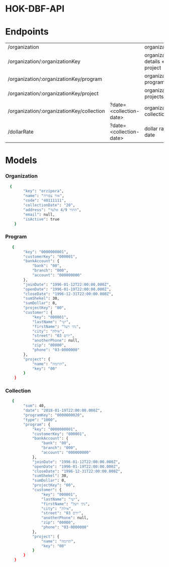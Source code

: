# HOK-DBF-API

# Endpoints
|   |   |   |  
|---|---|---|
| /organization  |   |   organizations | 
| /organization/:organizationKey   |   | organization details + project  |  
| /organization/:organizationKey/program   |   |  organization programs |  
| /organization/:organizationKey/project  |   |  organization projects |  
| /organization/:organizationKey/collection    |?date=\<collection-date>   |  organization collections | 
| /dollarRate     |?date=\<collection-date>    | dollar rate by date  |

# Models
### Organization
```sh
  {
        "key": "orzipora",
        "name": "אור צפורה",
        "code": "40111111",
        "collectionDate": "20",
        "address": "התור 4/9 אלעד",
        "email": null,
        "isActive": true
    }
```
### Program
```sh
   {
        "key": "0000000001",
        "customerKey": "000001",
        "bankAccount": {
            "bank": "00",
            "branch": "000",
            "account": "000000000"
        },
        "joinDate": "1996-01-12T22:00:00.000Z",
        "openDate": "1996-01-19T22:00:00.000Z",
        "closeDate": "1996-12-31T22:00:00.000Z",
        "sumShekel": 30,
        "sumDollar": 0,
        "projectKey": "00",
        "customer": {
            "key": "000001",
            "lastName": "ישי",
            "firstName": "נתי ויעל",
            "city": "אילת",
            "street": "יורם 03",
            "anotherPhone": null,
            "zip": "00000",
            "phone": "03-0000000"
        },
        "project": {
            "name": "תרומה",
            "key": "00"
        }
    }
```

### Collection
```sh
   {
        "sum": 40,
        "date": "2018-01-19T22:00:00.000Z",
        "programKey": "0000000020",
        "type": "1000",
        "program": {
	        "key": "0000000001",
	        "customerKey": "000001",
	        "bankAccount": {
	            "bank": "00",
	            "branch": "000",
	            "account": "000000000"
	        },
	        "joinDate": "1996-01-12T22:00:00.000Z",
	        "openDate": "1996-01-19T22:00:00.000Z",
	        "closeDate": "1996-12-31T22:00:00.000Z",
	        "sumShekel": 30,
	        "sumDollar": 0,
	        "projectKey": "00",
	        "customer": {
	            "key": "000001",
	            "lastName": "ישי",
	            "firstName": "נתי ויעל",
	            "city": "אילת",
	            "street": "יורם 03",
	            "anotherPhone": null,
	            "zip": "00000",
	            "phone": "03-0000000"
	        },
	        "project": {
	            "name": "תרומה",
	            "key": "00"
	        }
	    }
    }
```

